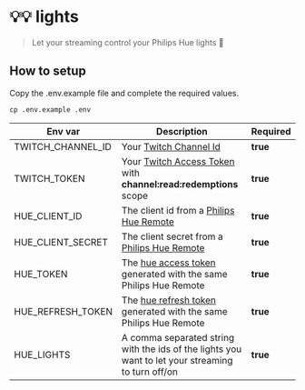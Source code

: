# 💡💡 lights

> Let your streaming control your Philips Hue lights 🙈

## How to setup

Copy the .env.example file and complete the required values.

```
cp .env.example .env
```

| Env var           | Description                                                                                                                               | Required |
| ----------------- | ----------------------------------------------------------------------------------------------------------------------------------------- | -------- |
| TWITCH_CHANNEL_ID | Your [Twitch Channel Id](https://dev.twitch.tv/docs/v5/reference/channels/#get-channel)                                                   | **true** |
| TWITCH_TOKEN      | Your [Twitch Access Token](https://dev.twitch.tv/docs/authentication#getting-tokens) with **channel:read:redemptions** scope              | **true** |
| HUE_CLIENT_ID     | The client id from a [Philips Hue Remote](https://developers.meethue.com/develop/hue-api/remote-api-quick-start-guide/)                   | **true** |
| HUE_CLIENT_SECRET | The client secret from a [Philips Hue Remote](https://developers.meethue.com/develop/hue-api/remote-api-quick-start-guide/)               | **true** |
| HUE_TOKEN         | The [hue access token](https://developers.meethue.com/develop/hue-api/remote-authentication/) generated with the same Philips Hue Remote  | **true** |
| HUE_REFRESH_TOKEN | The [hue refresh token](https://developers.meethue.com/develop/hue-api/remote-authentication/) generated with the same Philips Hue Remote | **true** |
| HUE_LIGHTS        | A comma separated string with the ids of the lights you want to let your streaming to turn off/on                                         | **true** |
